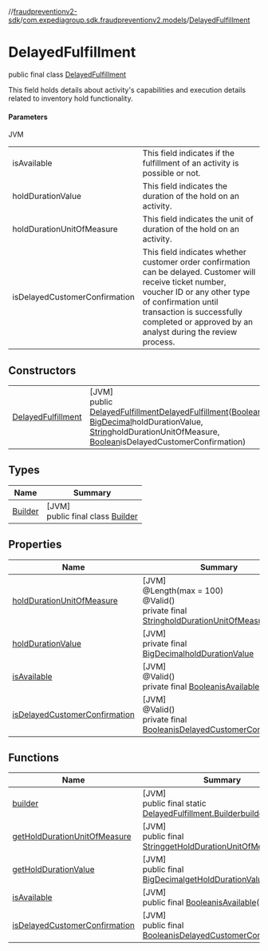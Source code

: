 //[fraudpreventionv2-sdk](../../../index.md)/[com.expediagroup.sdk.fraudpreventionv2.models](../index.md)/[DelayedFulfillment](index.md)

# DelayedFulfillment

public final class [DelayedFulfillment](index.md)

This field holds details about activity's capabilities and execution details related to inventory hold functionality.

#### Parameters

JVM

| | |
|---|---|
| isAvailable | This field indicates if the fulfillment of an activity is possible or not. |
| holdDurationValue | This field indicates the duration of the hold on an activity. |
| holdDurationUnitOfMeasure | This field indicates the unit of duration of the hold on an activity. |
| isDelayedCustomerConfirmation | This field indicates whether customer order confirmation can be delayed. Customer will receive ticket number, voucher ID or any other type of confirmation until transaction is successfully completed or approved by an analyst during the review process. |

## Constructors

| | |
|---|---|
| [DelayedFulfillment](-delayed-fulfillment.md) | [JVM]<br>public [DelayedFulfillment](index.md)[DelayedFulfillment](-delayed-fulfillment.md)([Boolean](https://docs.oracle.com/javase/8/docs/api/java/lang/Boolean.html)isAvailable, [BigDecimal](https://docs.oracle.com/javase/8/docs/api/java/math/BigDecimal.html)holdDurationValue, [String](https://docs.oracle.com/javase/8/docs/api/java/lang/String.html)holdDurationUnitOfMeasure, [Boolean](https://docs.oracle.com/javase/8/docs/api/java/lang/Boolean.html)isDelayedCustomerConfirmation) |

## Types

| Name | Summary |
|---|---|
| [Builder](-builder/index.md) | [JVM]<br>public final class [Builder](-builder/index.md) |

## Properties

| Name | Summary |
|---|---|
| [holdDurationUnitOfMeasure](index.md#1469566499%2FProperties%2F-173342751) | [JVM]<br>@Length(max = 100)<br>@Valid()<br>private final [String](https://docs.oracle.com/javase/8/docs/api/java/lang/String.html)[holdDurationUnitOfMeasure](index.md#1469566499%2FProperties%2F-173342751) |
| [holdDurationValue](index.md#1950620629%2FProperties%2F-173342751) | [JVM]<br>private final [BigDecimal](https://docs.oracle.com/javase/8/docs/api/java/math/BigDecimal.html)[holdDurationValue](index.md#1950620629%2FProperties%2F-173342751) |
| [isAvailable](is-available.md) | [JVM]<br>@Valid()<br>private final [Boolean](https://docs.oracle.com/javase/8/docs/api/java/lang/Boolean.html)[isAvailable](is-available.md) |
| [isDelayedCustomerConfirmation](is-delayed-customer-confirmation.md) | [JVM]<br>@Valid()<br>private final [Boolean](https://docs.oracle.com/javase/8/docs/api/java/lang/Boolean.html)[isDelayedCustomerConfirmation](is-delayed-customer-confirmation.md) |

## Functions

| Name | Summary |
|---|---|
| [builder](builder.md) | [JVM]<br>public final static [DelayedFulfillment.Builder](-builder/index.md)[builder](builder.md)() |
| [getHoldDurationUnitOfMeasure](get-hold-duration-unit-of-measure.md) | [JVM]<br>public final [String](https://docs.oracle.com/javase/8/docs/api/java/lang/String.html)[getHoldDurationUnitOfMeasure](get-hold-duration-unit-of-measure.md)() |
| [getHoldDurationValue](get-hold-duration-value.md) | [JVM]<br>public final [BigDecimal](https://docs.oracle.com/javase/8/docs/api/java/math/BigDecimal.html)[getHoldDurationValue](get-hold-duration-value.md)() |
| [isAvailable](is-available.md) | [JVM]<br>public final [Boolean](https://docs.oracle.com/javase/8/docs/api/java/lang/Boolean.html)[isAvailable](is-available.md)() |
| [isDelayedCustomerConfirmation](is-delayed-customer-confirmation.md) | [JVM]<br>public final [Boolean](https://docs.oracle.com/javase/8/docs/api/java/lang/Boolean.html)[isDelayedCustomerConfirmation](is-delayed-customer-confirmation.md)() |

